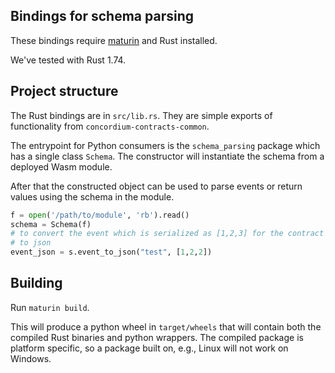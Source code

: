 ## Bindings for schema parsing

These bindings require [maturin](https://github.com/PyO3/maturin) and Rust
installed.

We've tested with Rust 1.74.

## Project structure

The Rust bindings are in `src/lib.rs`. They are simple exports of functionality
from `concordium-contracts-common`.

The entrypoint for Python consumers is the `schema_parsing` package which has a
single class `Schema`. The constructor will instantiate the schema from a
deployed Wasm module.

After that the constructed object can be used to parse events or return values
using the schema in the module.


```python
f = open('/path/to/module', 'rb').read()
schema = Schema(f)
# to convert the event which is serialized as [1,2,3] for the contract "test"
# to json
event_json = s.event_to_json("test", [1,2,2])
```


## Building

Run `maturin build`.

This will produce a python wheel in `target/wheels` that will contain both the
compiled Rust binaries and python wrappers. The compiled package is platform
specific, so a package built on, e.g., Linux will not work on Windows.

